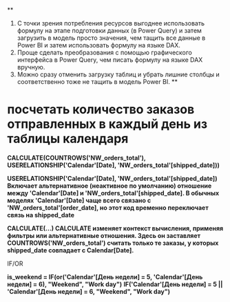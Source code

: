 
**
1) С точки зрения потребления ресурсов выгоднее использовать формулу на этапе подготовки данных (в Power Query) и затем загрузить в модель просто значения, чем тащить все данные в Power BI и затем использовать формулу на языке DAX.
2) Проще сделать преобразования с помощью графического интерфейса в Power Query, чем писать формулу на языке DAX вручную.
3) Можно сразу отменить загрузку таблиц и убрать лишние столбцы и соответственно тоже не тащить в модель Power BI.
**

# посчетать количество заказов отправленных в каждый день из таблицы календаря
**CALCULATE(COUNTROWS('NW_orders_total'), USERELATIONSHIP('Calendar'[Date], 'NW_orders_total'[shipped_date]))**

**USERELATIONSHIP('Calendar'[Date], 'NW_orders_total'[shipped_date])
Включает альтернативное (неактивное по умолчанию) отношение между 'Calendar'[Date] и 'NW_orders_total'[shipped_date].
В обычных моделях 'Calendar'[Date] чаще всего связано с 'NW_orders_total'[order_date], но этот код временно переключает связь на shipped_date**

**CALCULATE(...)
CALCULATE изменяет контекст вычисления, применяя фильтры или альтернативные отношения.
Здесь он заставляет COUNTROWS('NW_orders_total') считать только те заказы, у которых shipped_date совпадает с Calendar[Date].**

IF/OR

**is_weekend = IF(or('Calendar'[День недели] = 5, 'Calendar'[День недели] = 6), "Weekend", "Work day")**
**IF('Calendar'[День недели] = 5 || 'Calendar'[День недели] = 6, "Weekend", "Work day")**